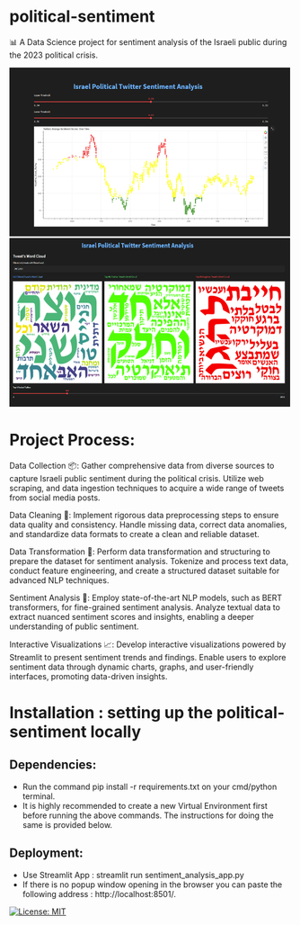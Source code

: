 # political-sentiment  

 📊 A Data Science project for sentiment analysis of the Israeli public during the 2023 political crisis.

 <img src=https://github.com/RamiFisher1992/political-sentiment/blob/main/images/time_series_analysis_page.PNG alt="Alt Text" width="500" height="300">
 <img src=https://github.com/RamiFisher1992/political-sentiment/blob/main/images/word_cloud_analysis_page.PNG alt="Alt Text" width="500" height="300">
 
 
# Project Process:

Data Collection 📦:
Gather comprehensive data from diverse sources to capture Israeli public sentiment during the political crisis.
Utilize web scraping, and data ingestion techniques to acquire a wide range of tweets from social media posts.

Data Cleaning 🧹:
Implement rigorous data preprocessing steps to ensure data quality and consistency.
Handle missing data, correct data anomalies, and standardize data formats to create a clean and reliable dataset.

Data Transformation 🧬:
Perform data transformation and structuring to prepare the dataset for sentiment analysis.
Tokenize and process text data, conduct feature engineering, and create a structured dataset suitable for advanced NLP techniques.

Sentiment Analysis 🤖:
Employ state-of-the-art NLP models, such as BERT transformers, for fine-grained sentiment analysis.
Analyze textual data to extract nuanced sentiment scores and insights, enabling a deeper understanding of public sentiment.

Interactive Visualizations 📈:
Develop interactive visualizations powered by Streamlit to present sentiment trends and findings.
Enable users to explore sentiment data through dynamic charts, graphs, and user-friendly interfaces, promoting data-driven insights.

# Installation : setting up the political-sentiment locally
## Dependencies:
* Run the command pip install -r requirements.txt on your cmd/python terminal.
* It is highly recommended to create a new Virtual Environment first before running the above commands. The instructions for doing the same is provided below.
## Deployment:
* Use Streamlit App : streamlit run sentiment_analysis_app.py
* If there is no popup window opening in the browser you can paste the following address : http://localhost:8501/.

[![License: MIT](https://img.shields.io/badge/License-MIT-yellow.svg)](https://opensource.org/licenses/MIT)
